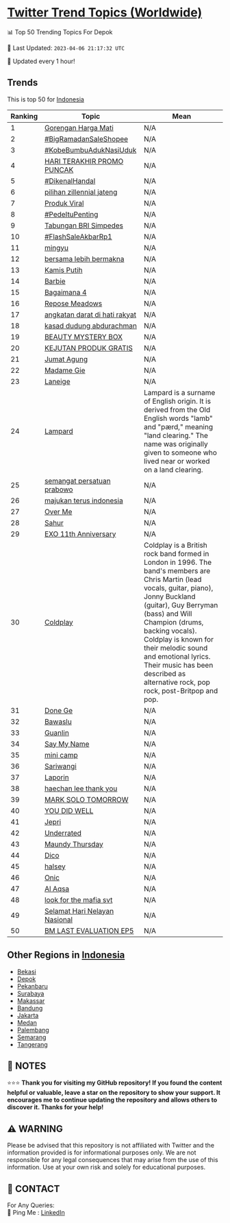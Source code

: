 [Twitter Trend Topics (Worldwide)](https://github.com/ErcinDedeoglu/Twitter-Trend-Topics)
==========


📊 Top 50 Trending Topics For Depok

📆 Last Updated: `2023-04-06 21:17:32 UTC`

🔧 Updated every 1 hour!


## Trends

This is top 50 for [Indonesia](</Indonesia>)

| Ranking | Topic | Mean |
| ------- | ------------ | ------------ |
| 1 | [Gorengan Harga Mati](http://twitter.com/search?q=Gorengan+Harga+Mati) | N/A |
| 2 | [#BigRamadanSaleShopee](http://twitter.com/search?q=%23BigRamadanSaleShopee) | N/A |
| 3 | [#KobeBumbuAdukNasiUduk](http://twitter.com/search?q=%23KobeBumbuAdukNasiUduk) | N/A |
| 4 | [HARI TERAKHIR PROMO PUNCAK](http://twitter.com/search?q=HARI+TERAKHIR+PROMO+PUNCAK) | N/A |
| 5 | [#DikenalHandal](http://twitter.com/search?q=%23DikenalHandal) | N/A |
| 6 | [pilihan zillennial jateng](http://twitter.com/search?q=pilihan+zillennial+jateng) | N/A |
| 7 | [Produk Viral](http://twitter.com/search?q=Produk+Viral) | N/A |
| 8 | [#PedeItuPenting](http://twitter.com/search?q=%23PedeItuPenting) | N/A |
| 9 | [Tabungan BRI Simpedes](http://twitter.com/search?q=Tabungan+BRI+Simpedes) | N/A |
| 10 | [#FlashSaleAkbarRp1](http://twitter.com/search?q=%23FlashSaleAkbarRp1) | N/A |
| 11 | [mingyu](http://twitter.com/search?q=mingyu) | N/A |
| 12 | [bersama lebih bermakna](http://twitter.com/search?q=bersama+lebih+bermakna) | N/A |
| 13 | [Kamis Putih](http://twitter.com/search?q=Kamis+Putih) | N/A |
| 14 | [Barbie](http://twitter.com/search?q=Barbie) | N/A |
| 15 | [Bagaimana 4](http://twitter.com/search?q=Bagaimana+4) | N/A |
| 16 | [Repose Meadows](http://twitter.com/search?q=Repose+Meadows) | N/A |
| 17 | [angkatan darat di hati rakyat](http://twitter.com/search?q=angkatan+darat+di+hati+rakyat) | N/A |
| 18 | [kasad dudung abdurachman](http://twitter.com/search?q=kasad+dudung+abdurachman) | N/A |
| 19 | [BEAUTY MYSTERY BOX](http://twitter.com/search?q=BEAUTY+MYSTERY+BOX) | N/A |
| 20 | [KEJUTAN PRODUK GRATIS](http://twitter.com/search?q=KEJUTAN+PRODUK+GRATIS) | N/A |
| 21 | [Jumat Agung](http://twitter.com/search?q=Jumat+Agung) | N/A |
| 22 | [Madame Gie](http://twitter.com/search?q=Madame+Gie) | N/A |
| 23 | [Laneige](http://twitter.com/search?q=Laneige) | N/A |
| 24 | [Lampard](http://twitter.com/search?q=Lampard) | Lampard is a surname of English origin. It is derived from the Old English words "lamb" and "pærd," meaning "land clearing." The name was originally given to someone who lived near or worked on a land clearing. |
| 25 | [semangat persatuan prabowo](http://twitter.com/search?q=semangat+persatuan+prabowo) | N/A |
| 26 | [majukan terus indonesia](http://twitter.com/search?q=majukan+terus+indonesia) | N/A |
| 27 | [Over Me](http://twitter.com/search?q=Over+Me) | N/A |
| 28 | [Sahur](http://twitter.com/search?q=Sahur) | N/A |
| 29 | [EXO 11th Anniversary](http://twitter.com/search?q=EXO+11th+Anniversary) | N/A |
| 30 | [Coldplay](http://twitter.com/search?q=Coldplay) | Coldplay is a British rock band formed in London in 1996. The band's members are Chris Martin (lead vocals, guitar, piano), Jonny Buckland (guitar), Guy Berryman (bass) and Will Champion (drums, backing vocals). Coldplay is known for their melodic sound and emotional lyrics. Their music has been described as alternative rock, pop rock, post-Britpop and pop. |
| 31 | [Done Ge](http://twitter.com/search?q=Done+Ge) | N/A |
| 32 | [Bawaslu](http://twitter.com/search?q=Bawaslu) | N/A |
| 33 | [Guanlin](http://twitter.com/search?q=Guanlin) | N/A |
| 34 | [Say My Name](http://twitter.com/search?q=Say+My+Name) | N/A |
| 35 | [mini camp](http://twitter.com/search?q=mini+camp) | N/A |
| 36 | [Sariwangi](http://twitter.com/search?q=Sariwangi) | N/A |
| 37 | [Laporin](http://twitter.com/search?q=Laporin) | N/A |
| 38 | [haechan lee thank you](http://twitter.com/search?q=haechan+lee+thank+you) | N/A |
| 39 | [MARK SOLO TOMORROW](http://twitter.com/search?q=MARK+SOLO+TOMORROW) | N/A |
| 40 | [YOU DID WELL](http://twitter.com/search?q=YOU+DID+WELL) | N/A |
| 41 | [Jepri](http://twitter.com/search?q=Jepri) | N/A |
| 42 | [Underrated](http://twitter.com/search?q=Underrated) | N/A |
| 43 | [Maundy Thursday](http://twitter.com/search?q=Maundy+Thursday) | N/A |
| 44 | [Dico](http://twitter.com/search?q=Dico) | N/A |
| 45 | [halsey](http://twitter.com/search?q=halsey) | N/A |
| 46 | [Onic](http://twitter.com/search?q=Onic) | N/A |
| 47 | [Al Aqsa](http://twitter.com/search?q=Al+Aqsa) | N/A |
| 48 | [look for the mafia svt](http://twitter.com/search?q=look+for+the+mafia+svt) | N/A |
| 49 | [Selamat Hari Nelayan Nasional](http://twitter.com/search?q=Selamat+Hari+Nelayan+Nasional) | N/A |
| 50 | [BM LAST EVALUATION EP5](http://twitter.com/search?q=BM+LAST+EVALUATION+EP5) | N/A |



## Other Regions in [Indonesia](</Indonesia>)

* [Bekasi](</Indonesia/Bekasi.md>)
* [Depok](</Indonesia/Depok.md>)
* [Pekanbaru](</Indonesia/Pekanbaru.md>)
* [Surabaya](</Indonesia/Surabaya.md>)
* [Makassar](</Indonesia/Makassar.md>)
* [Bandung](</Indonesia/Bandung.md>)
* [Jakarta](</Indonesia/Jakarta.md>)
* [Medan](</Indonesia/Medan.md>)
* [Palembang](</Indonesia/Palembang.md>)
* [Semarang](</Indonesia/Semarang.md>)
* [Tangerang](</Indonesia/Tangerang.md>)



## 📝 NOTES

⭐⭐⭐ **Thank you for visiting my GitHub repository! If you found the content helpful or valuable, leave a star on the repository to show your support. It encourages me to continue updating the repository and allows others to discover it. Thanks for your help!**


## ⚠️ WARNING

Please be advised that this repository is not affiliated with Twitter and the information provided is for informational purposes only. We are not responsible for any legal consequences that may arise from the use of this information. Use at your own risk and solely for educational purposes.


## 📨 CONTACT

 For Any Queries:  
            🏓 Ping Me : [LinkedIn](https://www.linkedin.com/in/ercindedeoglu/)
